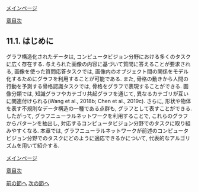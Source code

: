 [メインページ](../../index.markdown)

[章目次](./chap11.md)
## 11.1. はじめに

グラフ構造化されたデータは,
コンピュータビジョン分野における多くのタスクに広く存在する.
与えられた画像の内容に基づいて質問に答えることが要求される,
画像を使った質問応答タスクでは,
画像内のオブジェクト間の関係をモデル化するためにグラフを利用することが可能である.
また, 骨格の動きから人間の行動を予測する骨格認識タスクでは,
骨格をグラフで表現することができる. 画像分類では,
知識グラフやカテゴリ共起グラフを通じて,
異なるカテゴリが互いに関連付けられる(Wang et al., 2018b; Chen et al.,
2019c). さらに, 形状や物体を表す不規則なデータ構造の一種である点群も,
グラフとして表すことができる. したがって,
グラフニューラルネットワークを利用することで,
これらのグラフからパターンを抽出し,
対応するコンピュータビジョン分野でのタスクに取り組みやすくなる.
本章では,
グラフニューラルネットワークが前述のコンピュータビジョン分野でのタスクにどのように適応できるかについて,
代表的なアルゴリズムを用いて紹介する.


[メインページ](../../index.markdown)

[章目次](./chap11.md)

[前の節へ](./subsection_00.md) [次の節へ](./subsection_02.md)


